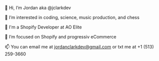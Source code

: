 👋 Hi, I’m Jordan aka @jclarkdev 

👀 I’m interested in coding, science, music production, and chess

🌱 I'm a Shopify Developer at AO Elite

💞️ I’m focused on Shopify and progressiv eCommerce

📫 You can email me at jordanclarkdev@gmail.com or txt me at +1 (513) 259-3660
